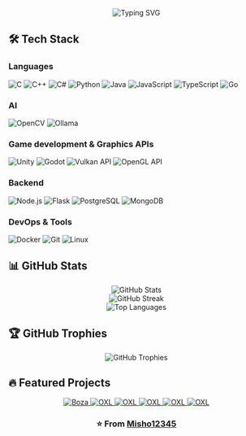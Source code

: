 <div align="center">
  <img src="https://readme-typing-svg.herokuapp.com?font=Fira+Code&pause=1000&color=2F81F7&center=true&vCenter=true&width=435&lines=Welcome+to+my+GitHub+profile!;Always+learning%2C+always+coding;Building+the+future%2C+one+commit+at+a+time" alt="Typing SVG" />
</div>

## 🛠️ Tech Stack

### Languages
![C](https://img.shields.io/badge/C-00599C?style=for-the-badge&logo=c&logoColor=white)
![C++](https://img.shields.io/badge/C%2B%2B-00599C?style=for-the-badge&logo=cplusplus&logoColor=white)
![C#](https://img.shields.io/badge/C%23-239120?style=for-the-badge&logo=csharp&logoColor=white)
![Python](https://img.shields.io/badge/Python-3776AB?style=for-the-badge&logo=python&logoColor=white)
![Java](https://img.shields.io/badge/Java-ED8B00?style=for-the-badge&logo=java&logoColor=white)
![JavaScript](https://img.shields.io/badge/JavaScript-F7DF1E?style=for-the-badge&logo=javascript&logoColor=black)
![TypeScript](https://img.shields.io/badge/TypeScript-007ACC?style=for-the-badge&logo=typescript&logoColor=white)
![Go](https://img.shields.io/badge/Go-00ADD8?style=for-the-badge&logo=go&logoColor=white)


### AI
![OpenCV](https://img.shields.io/badge/OpenCV-5C3EE8?style=for-the-badge&logo=opencv&logoColor=white)
![Ollama](https://img.shields.io/badge/Ollama-4A76A8?style=for-the-badge)

### Game development & Graphics APIs
![Unity](https://img.shields.io/badge/Unity-000000?style=for-the-badge&logo=unity&logoColor=white)
![Godot](https://img.shields.io/badge/Godot-478cbf?style=for-the-badge&logo=godot&logoColor=white)
![Vulkan API](https://img.shields.io/badge/Vulkan-272727?style=for-the-badge&logo=vulkan&logoColor=white)
![OpenGL API](https://img.shields.io/badge/OpenGL-5586A4?style=for-the-badge&logo=opengl&logoColor=white)

### Backend
![Node.js](https://img.shields.io/badge/Node.js-43853D?style=for-the-badge&logo=node.js&logoColor=white)
![Flask](https://img.shields.io/badge/Flask-000000?style=for-the-badge&logo=flask&logoColor=white)
![PostgreSQL](https://img.shields.io/badge/PostgreSQL-316192?style=for-the-badge&logo=postgresql&logoColor=white)
![MongoDB](https://img.shields.io/badge/MongoDB-4EA94B?style=for-the-badge&logo=mongodb&logoColor=white)

### DevOps & Tools
![Docker](https://img.shields.io/badge/Docker-2496ED?style=for-the-badge&logo=docker&logoColor=white)
![Git](https://img.shields.io/badge/Git-F05032?style=for-the-badge&logo=git&logoColor=white)
![Linux](https://img.shields.io/badge/Linux-FCC624?style=for-the-badge&logo=linux&logoColor=black)

## 📊 GitHub Stats

<div align="center">
  <img src="https://github-readme-stats.vercel.app/api?username=Misho12345&show_icons=true&theme=radical&count_private=true" alt="GitHub Stats" />
</div>

<div align="center">
  <img src="https://github-readme-streak-stats.herokuapp.com/?user=Misho12345&theme=radical" alt="GitHub Streak" />
</div>

<div align="center">
  <img src="https://github-readme-stats.vercel.app/api/top-langs/?username=Misho12345&layout=compact&theme=radical" alt="Top Languages" />
</div>

## 🏆 GitHub Trophies

<div align="center">
  <img src="https://github-profile-trophy.vercel.app/?username=Misho12345&theme=radical&no-frame=false&no-bg=false&margin-w=4" alt="GitHub Trophies" />
</div>

## 🔥 Featured Projects

<div align="center">
  <a href="https://github.com/Misho12345/Boza">
    <img src="https://github-readme-stats.vercel.app/api/pin/?username=Misho12345&repo=Boza&theme=radical" alt="Boza" />
  </a>
  <a href="https://github.com/MartinR260/OXL">
    <img src="https://github-readme-stats.vercel.app/api/pin/?username=MartinR260&repo=OXL&theme=radical" alt="OXL" />
  </a>
  <a href="https://github.com/AGIBotTF/CameraTriangulation">
    <img src="https://github-readme-stats.vercel.app/api/pin/?username=AGIBotTF&repo=CameraTriangulation&theme=radical" alt="OXL" />
  </a>
  <a href="https://github.com/Misho12345/Astroland">
    <img src="https://github-readme-stats.vercel.app/api/pin/?username=Misho12345&repo=Astroland&theme=radical" alt="OXL" />
  </a>
  <a href="https://github.com/Misho12345/Vulkan-OBJ-Voxelizer">
    <img src="https://github-readme-stats.vercel.app/api/pin/?username=Misho12345&repo=Vulkan-OBJ-Voxelizer&theme=radical" alt="OXL" />
  </a>
  <a href="https://github.com/DebelToni/StateMachineSQL">
    <img src="https://github-readme-stats.vercel.app/api/pin/?username=DebelToni&repo=StateMachineSQL&theme=radical" alt="OXL" />
  </a>
</div>

<div align="center">
  <h3>⭐️ From <a href="https://github.com/Misho12345">Misho12345</a></h3>
</div>

